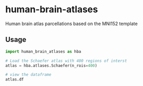 # human-brain-atlases
Human brain atlas parcellations based on the MNI152 template

## Usage

```python
import human_brain_atlases as hba

# Load the Schaefer atlas with 400 regions of interst
atlas = hba.atlases.Schaefer(n_rois=400)

# view the dataframe
atlas.df
